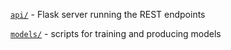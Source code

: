[`api/`](/backend/api/) - Flask server running the REST endpoints

[`models/`](/backend/models/) - scripts for training and producing models
